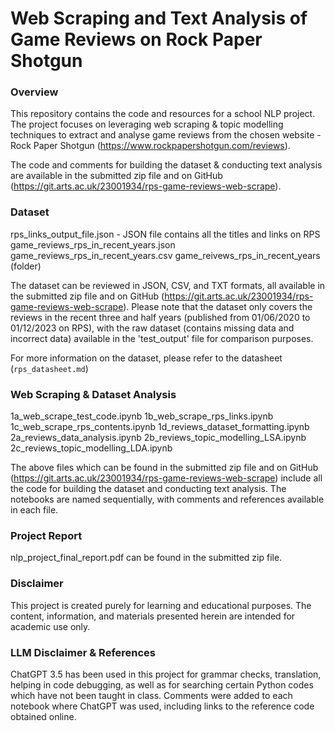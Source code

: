 # Web Scraping and Text Analysis of Game Reviews on Rock Paper Shotgun

### Overview

This repository contains the code and resources for a school NLP project. The project focuses on leveraging web scraping & topic modelling techniques to extract and analyse game reviews from the chosen website - Rock Paper Shotgun (https://www.rockpapershotgun.com/reviews). 

The code and comments for building the dataset & conducting text analysis are available in the submitted zip file and on GitHub (https://git.arts.ac.uk/23001934/rps-game-reviews-web-scrape).

### Dataset

rps_links_output_file.json - JSON file contains all the titles and links on RPS
game_reviews_rps_in_recent_years.json 
game_reviews_rps_in_recent_years.csv
game_reivews_rps_in_recent_years (folder)

The dataset can be reviewed in JSON, CSV, and TXT formats, all available in the submitted zip file and on GitHub (https://git.arts.ac.uk/23001934/rps-game-reviews-web-scrape). Please note that the dataset only covers the reviews in the recent three and half years (published from 01/06/2020 to 01/12/2023 on RPS), with the raw dataset (contains missing data and incorrect data) available in the 'test_output' file for comparison purposes.

For more information on the dataset, please refer to the datasheet (`rps_datasheet.md`)

### Web Scraping & Dataset Analysis

1a_web_scrape_test_code.ipynb
1b_web_scrape_rps_links.ipynb
1c_web_scrape_rps_contents.ipynb
1d_reviews_dataset_formatting.ipynb
2a_reviews_data_analysis.ipynb
2b_reviews_topic_modelling_LSA.ipynb
2c_reviews_topic_modelling_LDA.ipynb

The above files which can be found in the submitted zip file and on GitHub (https://git.arts.ac.uk/23001934/rps-game-reviews-web-scrape) include all the code for building the dataset and conducting text analysis. The notebooks are named sequentially, with comments and references available in each file.

### Project Report

nlp_project_final_report.pdf can be found in the submitted zip file.


### Disclaimer

This project is created purely for learning and educational purposes. The content, information, and materials presented herein are intended for academic use only. 

### LLM Disclaimer & References

ChatGPT 3.5 has been used in this project for grammar checks, translation, helping in code debugging, as well as for searching certain Python codes which have not been taught in class. Comments were added to each notebook where ChatGPT was used, including links to the reference code obtained online. 
